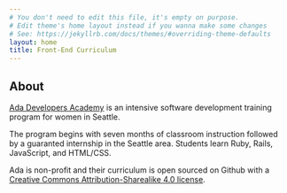 ```yaml
---
# You don't need to edit this file, it's empty on purpose.
# Edit theme's home layout instead if you wanna make some changes
# See: https://jekyllrb.com/docs/themes/#overriding-theme-defaults
layout: home
title: Front-End Curriculum
---
```



<h2>About</h2>
<p><a href="http://adadevelopersacademy.org/">Ada Developers Academy</a> is an intensive software development training program for women in Seattle.</p>
<p>The program begins with seven months of classroom instruction followed by a guaranted internship in the Seattle area. Students learn Ruby, Rails, JavaScript, and HTML/CSS.<p>
<p> Ada is non-profit and their curriculum is open sourced on Github with a
  <a href="https://creativecommons.org/licenses/by-sa/4.0/">Creative Commons Attribution-Sharealike 4.0 license</a>.</p>
